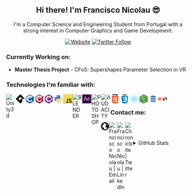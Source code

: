 
<div align="center">
  
  <h2> Hi there! I'm Francisco Nicolau 😎 </h2>
  
  I'm a Computer Science and Engineering Student from Portugal with a strong interest in Computer Graphics and Game Development.
  
  [![Website](https://img.shields.io/website?label=Portfolio&style=for-the-badge&url=https%3A%2F%2Fweb.ist.utl.pt/francisconicolau/)](http://web.ist.utl.pt/francisconicolau/)
  [![Twitter Follow](https://img.shields.io/twitter/follow/chronicbite?color=1DA1F2&logo=twitter&style=for-the-badge)](https://twitter.com/intent/follow?original_referer=https%3A%2F%2Fgithub.com%2Ffmbnicola&screen_name=chronicbite)  
</div>

### Currently Working on:
* **Master Thesis Project** - CFoS: Supershapes Parameter Selection in VR

### Technologies I'm familiar with:
<!-- Game Engines -->
<img align="left" alt="Unity3d" width="26px" src="https://www.vectorlogo.zone/logos/unity3d/unity3d-icon.svg" />
<img align="left" alt="GameMaker2" width="26px" src="https://raw.githubusercontent.com/github/explore/78df643247d429f6cc873026c0622819ad797942/topics/gamemaker/gamemaker.png" />

<!-- Programming Languages -->
<img align="left" alt="C" width="26px" src="https://raw.githubusercontent.com/devicons/devicon/master/icons/c/c-original.svg"/>
<img align="left" alt="CPP" width="26px" src="https://raw.githubusercontent.com/devicons/devicon/master/icons/cplusplus/cplusplus-original.svg"/>
<img align="left" alt="CSHARP" width="26px" src="https://raw.githubusercontent.com/devicons/devicon/master/icons/csharp/csharp-original.svg"/>
<img align="left" alt="PYTHON" width="26px" src="https://raw.githubusercontent.com/devicons/devicon/master/icons/python/python-original.svg"/>
<img align="left" alt="JS" width="26px" src="https://raw.githubusercontent.com/github/explore/80688e429a7d4ef2fca1e82350fe8e3517d3494d/topics/javascript/javascript.png" />

<!-- Multimedia -->
<img align="left" alt="BLENDER" width="26px" src="https://raw.githubusercontent.com/gilbarbara/logos/master/logos/blender.svg"/>
<img align="left" alt="AFTEREFFECTS" width="26px" src="https://raw.githubusercontent.com/devicons/devicon/master/icons/aftereffects/aftereffects-original.svg"/>
<img align="left" alt="PHOTOSHOP" width="26px" src="https://cdn4.iconfinder.com/data/icons/logos-and-brands/512/23_Photoshop_Adobe_logo_logos-256.png"/>
<img align="left" alt="AUDACITY" width="26px" src="https://www.audacityteam.org/wp-content/themes/wp_audacity/img/logo.png"/>

<!-- Web -->
<img align="left" alt="HTML5" width="26px" src="https://raw.githubusercontent.com/github/explore/80688e429a7d4ef2fca1e82350fe8e3517d3494d/topics/html/html.png" />
<img align="left" alt="CSS3" width="26px" src="https://raw.githubusercontent.com/github/explore/80688e429a7d4ef2fca1e82350fe8e3517d3494d/topics/css/css.png" />
<img align="left" alt="React" width="26px" src="https://raw.githubusercontent.com/github/explore/80688e429a7d4ef2fca1e82350fe8e3517d3494d/topics/react/react.png" />
<img align="left" alt="Node.js" width="26px" src="https://raw.githubusercontent.com/github/explore/80688e429a7d4ef2fca1e82350fe8e3517d3494d/topics/nodejs/nodejs.png" />
<img align="left" alt="SQL" width="26px" src="https://raw.githubusercontent.com/github/explore/80688e429a7d4ef2fca1e82350fe8e3517d3494d/topics/sql/sql.png" />

<!-- Version Control -->
<img align="left" alt="Git" width="26px" src="https://raw.githubusercontent.com/github/explore/80688e429a7d4ef2fca1e82350fe8e3517d3494d/topics/git/git.png" />

<br>

### Contact me:
[<img align="left" alt="Portfolio | Website" width="22px" src="https://raw.githubusercontent.com/iconic/open-iconic/master/svg/globe.svg" />][website]
[<img align="left" alt="Francisco Nicolau | Email" width="22px" src="https://cdn.jsdelivr.net/npm/simple-icons@v3/icons/gmail.svg" />][email]
[<img align="left" alt="Francisco Nicolau | LinkedIn" width="22px" src="https://cdn.jsdelivr.net/npm/simple-icons@v3/icons/linkedin.svg" />][linkedin]
[<img align="left" alt="Chronicbite | Twitter" width="22px" src="https://cdn.jsdelivr.net/npm/simple-icons@v3/icons/twitter.svg" />][twitter]

[website]: http://web.ist.utl.pt/francisconicolau
[twitter]: https://twitter.com/chronicbite
[linkedin]: https://www.linkedin.com/in/fmbnicolau
[email]: fmbnicolau98@gmail.com

<br><br>

<details>
  <summary>GitHub Stats</summary>
  
  [![Fmbnicolau's GitHub stats](https://github-readme-stats.vercel.app/api?username=fmbnicola)](https://github.com/fmbnicola/github-readme-stats)
  [![Fmbnicolau's Top Langs](https://github-readme-stats.vercel.app/api/top-langs/?username=fmbnicola&layout=compact)](https://github.com/fmbnicola/github-readme-stats)
  
</details>

